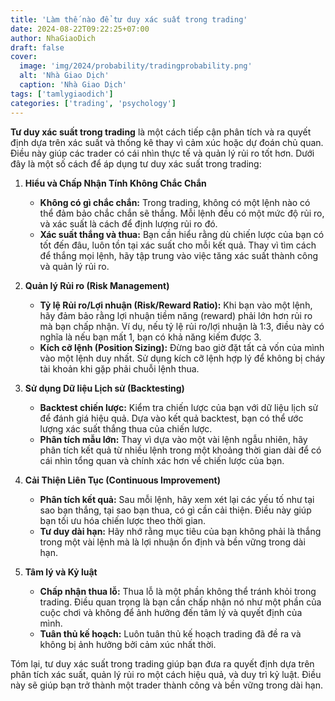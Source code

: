 ```yaml
---
title: 'Làm thế nào để tư duy xác suất trong trading'
date: 2024-08-22T09:22:25+07:00
author: NhaGiaoDich
draft: false
cover:
  image: 'img/2024/probability/tradingprobability.png'
  alt: 'Nhà Giao Dịch'
  caption: 'Nhà Giao Dịch'
tags: ['tamlygiaodich']
categories: ['trading', 'psychology']
---
```


**Tư duy xác suất trong trading** là một cách tiếp cận phân tích và ra quyết định dựa trên xác suất và thống kê thay vì cảm xúc hoặc dự đoán chủ quan. Điều này giúp các trader có cái nhìn thực tế và quản lý rủi ro tốt hơn. Dưới đây là một số cách để áp dụng tư duy xác suất trong trading:

1. **Hiểu và Chấp Nhận Tính Không Chắc Chắn**

   - **Không có gì chắc chắn:** Trong trading, không có một lệnh nào có thể đảm bảo chắc chắn sẽ thắng. Mỗi lệnh đều có một mức độ rủi ro, và xác suất là cách để định lượng rủi ro đó.
   - **Xác suất thắng và thua:** Bạn cần hiểu rằng dù chiến lược của bạn có tốt đến đâu, luôn tồn tại xác suất cho mỗi kết quả. Thay vì tìm cách để thắng mọi lệnh, hãy tập trung vào việc tăng xác suất thành công và quản lý rủi ro.

2. **Quản lý Rủi ro (Risk Management)**

   - **Tỷ lệ Rủi ro/Lợi nhuận (Risk/Reward Ratio):** Khi bạn vào một lệnh, hãy đảm bảo rằng lợi nhuận tiềm năng (reward) phải lớn hơn rủi ro mà bạn chấp nhận. Ví dụ, nếu tỷ lệ rủi ro/lợi nhuận là 1:3, điều này có nghĩa là nếu bạn mất 1, bạn có khả năng kiếm được 3.
   - **Kích cỡ lệnh (Position Sizing):** Đừng bao giờ đặt tất cả vốn của mình vào một lệnh duy nhất. Sử dụng kích cỡ lệnh hợp lý để không bị cháy tài khoản khi gặp phải chuỗi lệnh thua.

3. **Sử dụng Dữ liệu Lịch sử (Backtesting)**

   - **Backtest chiến lược:** Kiểm tra chiến lược của bạn với dữ liệu lịch sử để đánh giá hiệu quả. Dựa vào kết quả backtest, bạn có thể ước lượng xác suất thắng thua của chiến lược.
   - **Phân tích mẫu lớn:** Thay vì dựa vào một vài lệnh ngẫu nhiên, hãy phân tích kết quả từ nhiều lệnh trong một khoảng thời gian dài để có cái nhìn tổng quan và chính xác hơn về chiến lược của bạn.

4. **Cải Thiện Liên Tục (Continuous Improvement)**

   - **Phân tích kết quả:** Sau mỗi lệnh, hãy xem xét lại các yếu tố như tại sao bạn thắng, tại sao bạn thua, có gì cần cải thiện. Điều này giúp bạn tối ưu hóa chiến lược theo thời gian.
   - **Tư duy dài hạn:** Hãy nhớ rằng mục tiêu của bạn không phải là thắng trong một vài lệnh mà là lợi nhuận ổn định và bền vững trong dài hạn.

5. **Tâm lý và Kỷ luật**
   - **Chấp nhận thua lỗ:** Thua lỗ là một phần không thể tránh khỏi trong trading. Điều quan trọng là bạn cần chấp nhận nó như một phần của cuộc chơi và không để ảnh hưởng đến tâm lý và quyết định của mình.
   - **Tuân thủ kế hoạch:** Luôn tuân thủ kế hoạch trading đã đề ra và không bị ảnh hưởng bởi cảm xúc nhất thời.

Tóm lại, tư duy xác suất trong trading giúp bạn đưa ra quyết định dựa trên phân tích xác suất, quản lý rủi ro một cách hiệu quả, và duy trì kỷ luật. Điều này sẽ giúp bạn trở thành một trader thành công và bền vững trong dài hạn.
